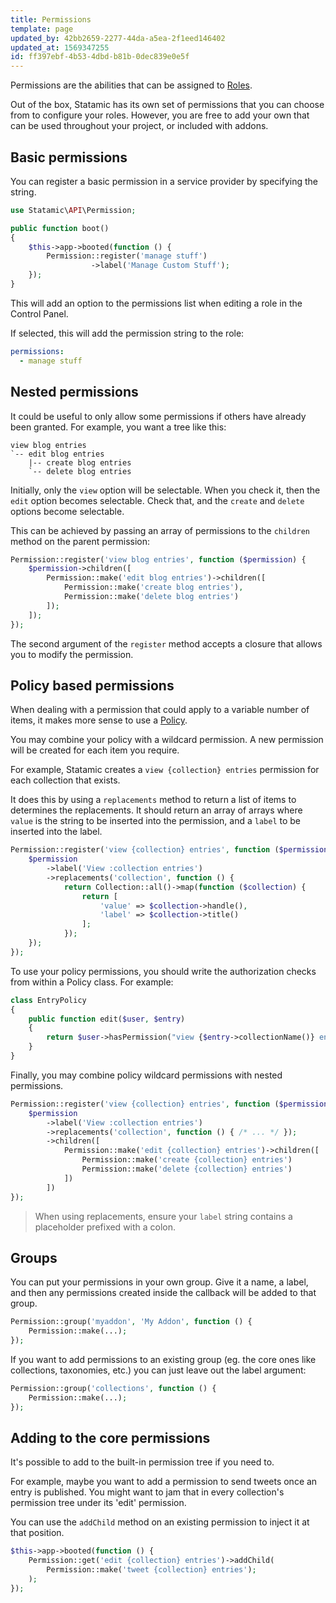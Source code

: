 ```yaml
---
title: Permissions
template: page
updated_by: 42bb2659-2277-44da-a5ea-2f1eed146402
updated_at: 1569347255
id: ff397ebf-4b53-4dbd-b81b-0dec839e0e5f
---
```

Permissions are the abilities that can be assigned to [Roles](/guide/authorization.html#roles). 

Out of the box, Statamic has its own set of permissions that you can choose from to configure your roles. However, you are free to add your own that can be used throughout your project, or included with addons.

## Basic permissions

You can register a basic permission in a service provider by specifying the string.

``` php
use Statamic\API\Permission;

public function boot()
{
    $this->app->booted(function () {
        Permission::register('manage stuff')
                  ->label('Manage Custom Stuff');
    });
}
```

This will add an option to the permissions list when editing a role in the Control Panel.

If selected, this will add the permission string to the role:

``` yaml
permissions:
  - manage stuff
```

## Nested permissions

It could be useful to only allow some permissions if others have already been granted. For example, you want a tree like this:

``` files
view blog entries
`-- edit blog entries
    |-- create blog entries
    `-- delete blog entries
```

Initially, only the `view` option will be selectable. When you check it, then the `edit` option becomes selectable.
Check that, and the `create` and `delete` options become selectable.

This can be achieved by passing an array of permissions to the `children` method on the parent permission:

``` php
Permission::register('view blog entries', function ($permission) {
    $permission->children([
        Permission::make('edit blog entries')->children([
            Permission::make('create blog entries'),
            Permission::make('delete blog entries')
        ]);
    ]);
});
```

The second argument of the `register` method accepts a closure that allows you to modify the permission.


## Policy based permissions

When dealing with a permission that could apply to a variable number of items, it makes more sense to use a [Policy](https://laravel.com/docs/5.7/authorization#creating-policies).

You may combine your policy with a wildcard permission. A new permission will be created for each item you require.

For example, Statamic creates a `view {collection} entries` permission for each collection that exists.

It does this by using a `replacements` method to return a list of items to determines the replacements. It should return an array of arrays where `value` is the string to be inserted into the permission, and a `label` to be inserted into the label.

``` php
Permission::register('view {collection} entries', function ($permission) {
    $permission
        ->label('View :collection entries')
        ->replacements('collection', function () {
            return Collection::all()->map(function ($collection) {
                return [
                    'value' => $collection->handle(),
                    'label' => $collection->title()
                ];
            });
    });
});
```

To use your policy permissions, you should write the authorization checks from within a Policy class. For example:

``` php
class EntryPolicy
{
    public function edit($user, $entry)
    {
        return $user->hasPermission("view {$entry->collectionName()} entries");
    }
}
```

Finally, you may combine policy wildcard permissions with nested permissions.

``` php
Permission::register('view {collection} entries', function ($permission) {
    $permission
        ->label('View :collection entries')
        ->replacements('collection', function () { /* ... */ });
        ->children([
            Permission::make('edit {collection} entries')->children([
                Permission::make('create {collection} entries')
                Permission::make('delete {collection} entries')
            ])
        ])
});
```

> When using replacements, ensure your `label` string contains a placeholder prefixed with a colon.

## Groups

You can put your permissions in your own group. Give it a name, a label, and then any permissions created inside
the callback will be added to that group.

``` php
Permission::group('myaddon', 'My Addon', function () {
    Permission::make(...);
});
```

If you want to add permissions to an existing group (eg. the core ones like collections, taxonomies, etc.) you can
just leave out the label argument:

``` php
Permission::group('collections', function () {
    Permission::make(...);
});
```

## Adding to the core permissions

It's possible to add to the built-in permission tree if you need to.

For example, maybe you want to add a permission to send tweets once an entry is published. You might want to jam
that in every collection's permission tree under its 'edit' permission. 

You can use the `addChild` method on an existing permission to inject it at that position.

``` php
$this->app->booted(function () {
    Permission::get('edit {collection} entries')->addChild(
        Permission::make('tweet {collection} entries');
    );
});
```